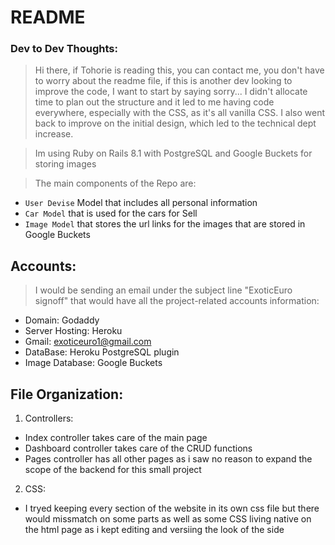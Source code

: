# README

### Dev to Dev Thoughts:
> Hi there, if Tohorie is reading this, you can contact me, you don't have to worry about the readme file, if this is another dev looking to improve the code, I want to start by saying sorry... I didn't allocate time to plan out the structure and it led to me having code everywhere, especially with the CSS, as it's all vanilla CSS. I also went back to improve on the initial design, which led to the technical dept increase.  

> Im using Ruby on Rails 8.1 with PostgreSQL and Google Buckets for storing images 

> The main components of the Repo are:
- `User Devise` Model that includes all personal information
- `Car Model` that is used for the cars for Sell
- `Image Model` that stores the url links for the images that are stored in Google Buckets 

## Accounts: 
> I would be sending an email under the subject line "ExoticEuro signoff" that would have all the project-related accounts information:
- Domain: Godaddy
- Server Hosting: Heroku
- Gmail: exoticeuro1@gmail.com
- DataBase: Heroku PostgreSQL plugin
- Image Database: Google Buckets

## File Organization: 
1. Controllers:
- Index controller takes care of the main page 
- Dashboard controller takes care of the CRUD functions
- Pages controller has all other pages as i saw no reason to expand the scope of the backend for this small project 

2. CSS:
- I tryed keeping every section of the website in its own css file but there would missmatch on some parts as well as some CSS living native on the html page as i kept editing and versiing the look of the side 
